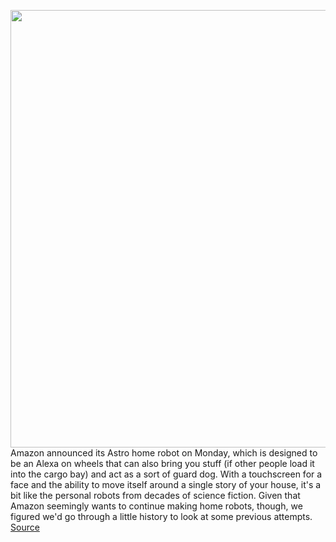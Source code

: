<img src='https://cdn.vox-cdn.com/thumbor/ekC7M_BW_BvV0cl4gw8Qzd-R-PM=/0x0:2040x1360/1200x800/filters:focal(857x517:1183x843)/cdn.vox-cdn.com/uploads/chorus_image/image/69933877/DSC00076.0.jpg' width='700px' /><br/>
Amazon announced its Astro home robot on Monday, which is designed to be an Alexa on wheels that can also bring you stuff (if other people load it into the cargo bay) and act as a sort of guard dog. With a touchscreen for a face and the ability to move itself around a single story of your house, it's a bit like the personal robots from decades of science fiction. Given that Amazon seemingly wants to continue making home robots, though, we figured we'd go through a little history to look at some previous attempts.
<a href='https://www.theverge.com/2021/9/30/22701141/home-robot-brief-history-amazon-astro-toys-vacuums-pets'> Source <a/>